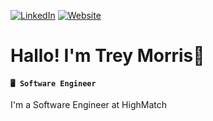 [![LinkedIn](https://img.shields.io/badge/LinkedIn-treybmorris-blue)](https://www.linkedin.com/in/treybmorris/)
[![Website](https://img.shields.io/badge/Website-treymorris.me-yellow)](http://treymorris.me/)


# Hallo! I'm Trey Morris👋
**`🖥️ Software Engineer`**

I'm a Software Engineer at HighMatch <br/>
